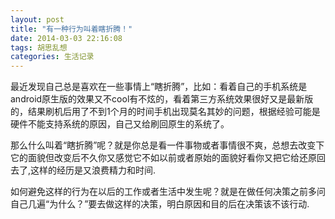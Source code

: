 ```yaml
---
layout: post
title: "有一种行为叫着瞎折腾！"
date: 2014-03-03 22:16:08
tags: 胡思乱想
categories: 生活记录
---
```


最近发现自己总是喜欢在一些事情上“瞎折腾”，比如：看着自己的手机系统是android原生版的效果又不cool有不炫的，看着第三方系统效果很好又是最新版的，结果刷机后用了不到1个月的时间手机出现莫名其妙的问题，根据经验可能是硬件不能支持系统的原因，自己又给刷回原生的系统了。

那么什么叫着“瞎折腾”呢？就是你总是看一件事物或者事情很不爽，总想去改变下它的面貌但改变后不久你又感觉它不如以前或者原始的面貌好看你又把它给还原回去了,这样的经历是又浪费精力和时间.

如何避免这样的行为在以后的工作或者生活中发生呢？就是在做任何决策之前多问自己几遍“为什么？”要去做这样的决策，明白原因和目的后在决策该不该行动.
